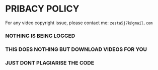 # PRIBACY POLICY

For any video copyright issue, please contact me: `zesta5j7k@gmail.com`

### NOTHING IS BEING LOGGED
### THIS DOES NOTHING BUT DOWNLOAD VIDEOS FOR YOU
### JUST DONT PLAGIARISE THE CODE
